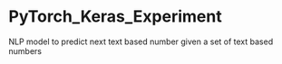 # PyTorch_Keras_Experiment
NLP model to predict next text based number given a set of text based numbers
